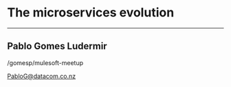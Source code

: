 
# The microservices evolution

<hr>

## Pablo Gomes Ludermir

<i class="fa fa-github" aria-hidden="true"></i>/gomesp/mulesoft-meetup

<i class="fa fa-envelope" aria-hidden="true"></i> PabloG@datacom.co.nz


